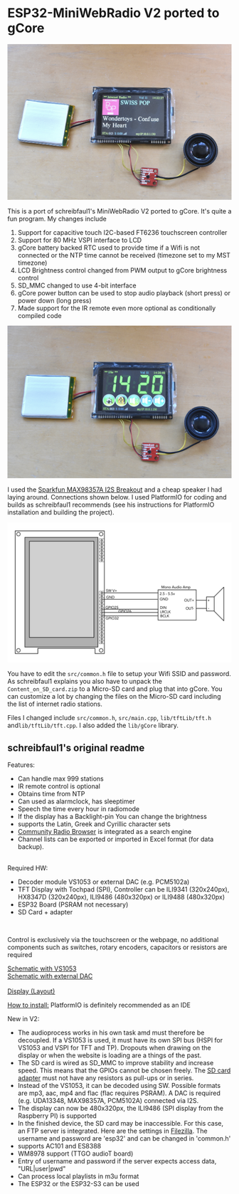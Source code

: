 # ESP32-MiniWebRadio V2 ported to gCore

![gCore MiniWebRadio](additional_info/gCore_MiniWebRadio.png)

This is a port of schreibfaul1's MiniWebRadio V2 ported to gCore.  It's quite a fun program.  My changes include

1. Support for capacitive touch I2C-based FT6236 touchscreen controller
2. Support for 80 MHz VSPI interface to LCD
3. gCore battery backed RTC used to provide time if a Wifi is not connected or the NTP time cannot be received (timezone set to my MST timezone)
4. LCD Brightness control changed from PWM output to gCore brightness control
5. SD_MMC changed to use 4-bit interface
6. gCore power button can be used to stop audio playback (short press) or power down (long press)
7. Made support for the IR remote even more optional as conditionally compiled code

![gCore Clock Radio](additional_info/gCore_clockradio.png)

I used the [Sparkfun MAX98357A I2S Breakout](https://www.sparkfun.com/products/14809) and a cheap speaker I had laying around.  Connections shown below.  I used PlatformIO for coding and builds as schreibfaul1 recommends (see his instructions for PlatformIO installation and building the project).

![gCore Wiring Diagram](additional_info/gCore_wiring.png)

You have to edit the ```src/common.h``` file to setup your Wifi SSID and password.  As schreibfaul1 explains you also have to unpack the ```Content_on_SD_card.zip``` to a Micro-SD card and plug that into gCore.  You can customize a lot by changing the files on the Micro-SD card including the list of internet radio stations.

Files I changed include ```src/common.h```, ```src/main.cpp```,  ```lib/tftLib/tft.h``` and```lib/tftLib/tft.cpp```.  I also added the ```lib/gCore``` library.

## schreibfaul1's original readme
Features:
<ul>
<li>Can handle max 999 stations</li>
<li>IR remote control is optional</li>
<li>Obtains time from NTP</li>
<li>Can used as alarmclock, has sleeptimer</li>
<li>Speech the time every hour in radiomode</li>
<li>If the display has a Backlight-pin You can change the brightness</li>
<li>supports the Latin, Greek and Cyrillic character sets</li>
<li><a href="https://www.radio-browser.info/">Community Radio Browser</a> is integrated as a search engine</li>
<li>Channel lists can be exported or imported in Excel format (for data backup).</li>
</ul><br>
Required HW:
<ul>
<li>Decoder module VS1053 or external DAC (e.g. PCM5102a)</li>
<li>TFT Display with Tochpad (SPI), Controller can be ILI9341 (320x240px), HX8347D (320x240px), ILI9486 (480x320px) or ILI9488 (480x320px)</li>
<li>ESP32 Board (PSRAM not necessary)</li>
<li>SD Card + adapter</li>
</ul><br>

Control is exclusively via the touchscreen or the webpage, no additional components such as switches, rotary encoders, capacitors or resistors are required

<a href="https://github.com/schreibfaul1/ESP32-MiniWebRadio/blob/MiniWebRadio-V2/additional_info/MWR_V2_VS1053.jpg">Schematic with VS1053</a><br>
<a href="https://github.com/schreibfaul1/ESP32-MiniWebRadio/blob/MiniWebRadio-V2/additional_info/MWR_V2_DAC.jpg">Schematic with external DAC</a><br>
<br>
<a href="https://github.com/schreibfaul1/ESP32-MiniWebRadio/blob/MiniWebRadio-V2/additional_info/MiniWebRadio%20V2%20Layout.pdf">Display (Layout)</a>

<a href="https://github.com/schreibfaul1/ESP32-MiniWebRadio/blob/MiniWebRadio-V2/additional_info/How%20to%20install.pdf">How to install:</a>
PlatformIO is definitely recommended as an IDE

New in V2:
<ul>
<li>The audioprocess works in his own task amd must therefore be decoupled. If a VS1053 is used, it must have its own SPI bus (HSPI for VS1053 and VSPI for TFT and TP). Dropouts when drawing on the display or when the website is loading are a things of the past. </li>
<li>The SD card is wired as SD_MMC to improve stability and increase speed. This means that the GPIOs cannot be chosen freely. The <a href="https://github.com/schreibfaul1/ESP32-MiniWebRadio/blob/MiniWebRadio-V2/additional_info/SD_Card_Adapter_for_SD_MMC_.jpg">SD card adapter</a> must not have any resistors as pull-ups or in series.</li>
<li>Instead of the VS1053, it can be decoded using SW. Possible formats are mp3, aac, mp4 and flac (flac requires PSRAM). A DAC is required (e.g. UDA13348, MAX98357A, PCM5102A) connected via I2S.</li>
<li>The display can now be 480x320px, the ILI9486 (SPI display from the Raspberry PI) is supported</li>
<li>In the finished device, the SD card may be inaccessible. For this case, an FTP server is integrated. Here are the settings in <a href="https://github.com/schreibfaul1/ESP32-MiniWebRadio/blob/MiniWebRadio-V2/additional_info/Filezilla.pdf">Filezilla</a>. The username and password are 'esp32' and can be changed in 'common.h'</li>
<li>supports AC101 and ES8388</li>
<li>WM8978 support (TTGO audioT board)</li>
<li>Entry of username and password if the server expects access data, "URL|user|pwd"</li>
<li>Can process local playlists in m3u format</li>
<li>The ESP32 or the ESP32-S3 can be used</li>
<br>
<br>
 


